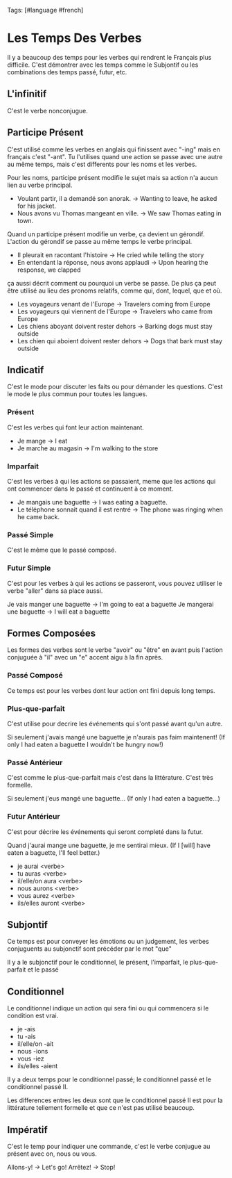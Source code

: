 Tags: [#language #french]

# Les Temps Des Verbes

Il y a beaucoup des temps pour les verbes qui rendrent le Français plus difficile. C'est démontrer avec les temps comme le Subjontif ou les combinations des temps passé, futur, etc.

## L'infinitif

C'est le verbe nonconjugue.

## Participe Présent

C'est utilisé comme les verbes en anglais qui finissent avec "-ing" mais en français c'est "-ant". Tu l'utilises quand une action se passe avec une autre au même temps, mais c'est differents pour les noms et les verbes.

Pour les noms, participe présent modifie le sujet mais sa action n'a aucun lien au verbe principal.

- Voulant partir, il a demandé son anorak. -> Wanting to leave, he asked for his jacket.
- Nous avons vu Thomas mangeant en ville. -> We saw Thomas eating in town.

Quand un participe présent modifie un verbe, ça devient un gérondif. L'action du gérondif se passe au même temps le verbe principal.

- Il pleurait en racontant l'histoire -> He cried while telling the story
- En entendant la réponse, nous avons applaudi -> Upon hearing the response, we clapped

ça aussi décrit comment ou pourquoi un verbe se passe. De plus ça peut être utilisé au lieu des pronoms relatifs, comme qui, dont, lequel, que et où.

- Les voyageurs venant de l'Europe -> Travelers coming from Europe
- Les voyageurs qui viennent de l'Europe -> Travelers who came from Europe
- Les chiens aboyant doivent rester dehors -> Barking dogs must stay outside
- Les chien qui aboient doivent rester dehors -> Dogs that bark must stay outside

## Indicatif

C'est le mode pour discuter les faits ou pour démander les questions. C'est le mode le plus commun pour toutes les langues.

### Présent

C'est les verbes qui font leur action maintenant.

- Je mange -> I eat
- Je marche au magasin -> I'm walking to the store

### Imparfait

C'est les verbes à qui les actions se passaient, meme que les actions qui ont commencer dans le passé et continuent à ce moment.

- Je mangais une baguette -> I was eating a baguette.
- Le téléphone sonnait quand il est rentré -> The phone was ringing when he came back.

### Passé Simple

C'est le même que le passé composé.

### Futur Simple

C'est pour les verbes à qui les actions se passeront, vous pouvez utiliser le verbe "aller" dans sa place aussi.

Je vais manger une baguette -> I'm going to eat a baguette
Je mangerai une baguette -> I will eat a baguette

## Formes Composées

Les formes des verbes sont le verbe "avoir" ou "être" en avant puis l'action conjuguée à "il" avec un "e" accent aigu à la fin après.

### Passé Composé

Ce temps est pour les verbes dont leur action ont fini depuis long temps.

### Plus-que-parfait

C'est utilise pour decrire les événements qui s'ont passé avant qu'un autre.

Si seulement j'avais mangé une baguette je n'aurais pas faim maintenent!
(If only I had eaten a baguette I wouldn't be hungry now!)

### Passé Antérieur

C'est comme le plus-que-parfait mais c'est dans la littérature. C'est très formelle.

Si seulement j'eus mangé une baguette...
(If only I had eaten a baguette...)

### Futur Antérieur

C'est pour décrire les événements qui seront completé dans la futur.

Quand j'aurai mange une baguette, je me sentirai mieux.
(If I \[will\] have eaten a baguette, I'll feel better.)

- je aurai \<verbe\>
- tu auras \<verbe\>
- il/elle/on aura \<verbe\>
- nous aurons \<verbe\>
- vous aurez \<verbe\>
- ils/elles auront \<verbe\>

## Subjontif

Ce temps est pour conveyer les émotions ou un judgement, les verbes conjuguents au subjonctif sont précéder par le mot "que"

Il y a le subjonctif pour le conditionnel, le présent, l'imparfait, le plus-que-parfait et le passé

## Conditionnel

Le conditionnel indique un action qui sera fini ou qui commencera si le condition est vrai.

- je -ais
- tu -ais
- il/elle/on -ait
- nous -ions
- vous -iez
- ils/elles -aient

Il y a deux temps pour le conditionnel passé; le conditionnel passé et le conditionnel passé II.

Les differences entres les deux sont que le conditionnel passé II est pour la littérature tellement formelle et que ce n'est pas utilisé beaucoup.

## Impératif

C'est le temp pour indiquer une commande, c'est le verbe conjugue au présent avec on, nous ou vous.

Allons-y! -> Let's go!
Arrêtez! -> Stop!